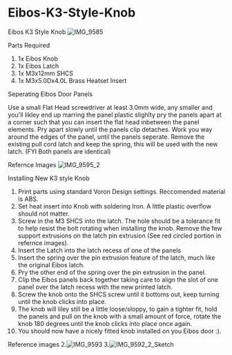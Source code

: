 # Eibos-K3-Style-Knob
Eibos K3 Style Knob
![IMG_9585](https://user-images.githubusercontent.com/55563402/193378164-edf19ca7-95b1-43f4-a9a7-0a7ed55bcbcb.JPG)


Parts Required

1. 1x Eibos Knob
2. 1x Eibos Latch
3. 1x M3x12mm SHCS
4. 1x M3x5.0Dx4.0L Brass Heatset Insert


Seperating Eibos Door Panels

Use a small Flat Head screwdriver at least 3.0mm wide, any smaller and you'll likley end up marring the panel plastic
slighlty pry the panels apart at a corner such that you can insert the flat head inbetween the panel elements.
Pry apart slowly until the panels clip detaches.
Work you way around the edges of the panel, until the panels seperate.
Remove the existing pull cord latch and keep the spring, this will be used with the new latch.
(FYI Both panels are identical)

Refernce Images
![IMG_9595_2](https://user-images.githubusercontent.com/55563402/193378068-395a7ac1-a26b-4055-ba0b-5511f2596118.jpg)


Installing New K3 style Knob

1. Print parts using standard Voron Design settings. Reccomended material is ABS. 
2. Set heat insert into Knob with soldering Iron. A little plastic overflow should not matter.
3. Screw in the M3 SHCS into the latch. The hole should be a tolerance fit to help resist the bolt rotating when installing the knob. Remove the few support extrusions on the latch pin extrusion (See red circled portion in refernce images).
4. Insert the Latch into the latch recess of one of the panels
5. Insert the spring over the pin extrusion feature of the latch, much like the original Eibos latch. 
6. Pry the other end of the spring over the pin extrusion in the panel.
7. Clip the Eibos panels back together taking care to align the slot of one panel over the latch recess with the new printed latch.
8. Screw the knob onto the SHCS screw until it bottoms out, keep turning until the knob clicks into place.
9. The knob will liley still be a little loose/sloppy, to gain a tighter fit, hold the panels and pull on the knob with a small amount of force, rotate the knob 180 degrees until the knob clicks into place once again.
10. You should now have a nicely fitted knob installed on you Eibos door :).

Reference images
2.![IMG_9593](https://user-images.githubusercontent.com/55563402/193378098-055011d0-f15b-4bff-8f16-6ef2183d545d.JPG)
3.![IMG_9592_2_Sketch](https://user-images.githubusercontent.com/55563402/193378144-6cc2b463-7d98-49a1-9375-59cab2d5ed2f.jpg)
